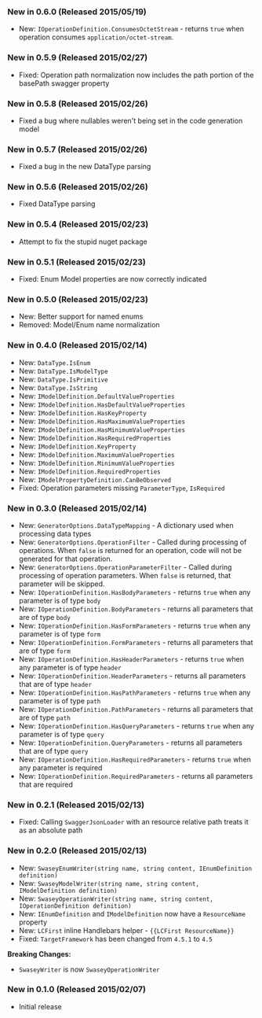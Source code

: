 ### New in 0.6.0 (Released 2015/05/19)
* New: `IOperationDefinition.ConsumesOctetStream` - returns `true` when operation consumes `application/octet-stream`.

### New in 0.5.9 (Released 2015/02/27)
* Fixed: Operation path normalization now includes the path portion of the basePath swagger property

### New in 0.5.8 (Released 2015/02/26)
* Fixed a bug where nullables weren't being set in the code generation model

### New in 0.5.7 (Released 2015/02/26)
* Fixed a bug in the new DataType parsing

### New in 0.5.6 (Released 2015/02/26)
* Fixed DataType parsing

### New in 0.5.4 (Released 2015/02/23)
* Attempt to fix the stupid nuget package

### New in 0.5.1 (Released 2015/02/23)
* Fixed: Enum Model properties are now correctly indicated

### New in 0.5.0 (Released 2015/02/23)
* New: Better support for named enums
* Removed: Model/Enum name normalization

### New in 0.4.0 (Released 2015/02/14)
* New: `DataType.IsEnum`
* New: `DataType.IsModelType`
* New: `DataType.IsPrimitive`
* New: `DataType.IsString`
* New: `IModelDefinition.DefaultValueProperties`
* New: `IModelDefinition.HasDefaultValueProperties`
* New: `IModelDefinition.HasKeyProperty`
* New: `IModelDefinition.HasMaximumValueProperties`
* New: `IModelDefinition.HasMinimumValueProperties`
* New: `IModelDefinition.HasRequiredProperties`
* New: `IModelDefinition.KeyProperty`
* New: `IModelDefinition.MaximumValueProperties`
* New: `IModelDefinition.MinimumValueProperties`
* New: `IModelDefinition.RequiredProperties`
* New: `IModelPropertyDefinition.CanBeObserved`
* Fixed: Operation parameters missing `ParameterType`, `IsRequired`

### New in 0.3.0 (Released 2015/02/14)
* New: `GeneratorOptions.DataTypeMapping` - A dictionary used when processing data types
* New: `GeneratorOptions.OperationFilter` - Called during processing of operations. When `false` is returned for an operation, code will not be generated for that operation.
* New: `GeneratorOptions.OperationParameterFilter` - Called during processing of operation parameters. When `false` is returned, that parameter will be skipped.
* New: `IOperationDefinition.HasBodyParameters` - returns `true` when any parameter is of type `body`
* New: `IOperationDefinition.BodyParameters` - returns all parameters that are of type `body`
* New: `IOperationDefinition.HasFormParameters` - returns `true` when any parameter is of type `form`
* New: `IOperationDefinition.FormParameters` - returns all parameters that are of type `form`
* New: `IOperationDefinition.HasHeaderParameters` - returns `true` when any parameter is of type `header`
* New: `IOperationDefinition.HeaderParameters` - returns all parameters that are of type `header`
* New: `IOperationDefinition.HasPathParameters` - returns `true` when any parameter is of type `path`
* New: `IOperationDefinition.PathParameters` - returns all parameters that are of type `path`
* New: `IOperationDefinition.HasQueryParameters` - returns `true` when any parameter is of type `query`
* New: `IOperationDefinition.QueryParameters` - returns all parameters that are of type `query`
* New: `IOperationDefinition.HasRequiredParameters` - returns `true` when any parameter is required
* New: `IOperationDefinition.RequiredParameters` - returns all parameters that are required

### New in 0.2.1 (Released 2015/02/13)
* Fixed: Calling `SwaggerJsonLoader` with an resource relative path treats it as an absolute path

### New in 0.2.0 (Released 2015/02/13)
* New: `SwaseyEnumWriter(string name, string content, IEnumDefinition definition)`
* New: `SwaseyModelWriter(string name, string content, IModelDefinition definition)`
* New: `SwaseyOperationWriter(string name, string content, IOperationDefinition definition)`
* New: `IEnumDefinition` and `IModelDefinition` now have a `ResourceName` property
* New: `LCFirst` inline Handlebars helper - `{{LCFirst ResourceName}}`
* Fixed: `TargetFramework` has been changed from `4.5.1` to `4.5`

**Breaking Changes:**
* `SwaseyWriter` is now `SwaseyOperationWriter`

### New in 0.1.0 (Released 2015/02/07)
* Initial release
